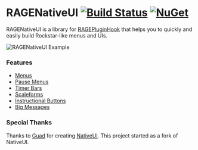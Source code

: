 # RAGENativeUI [![Build Status](https://github.com/alexguirre/RAGENativeUI/workflows/CI/badge.svg)](https://github.com/alexguirre/RAGENativeUI/actions?workflow=CI) [![NuGet](https://img.shields.io/nuget/v/RAGENativeUI?logo=nuget)](https://www.nuget.org/packages/RAGENativeUI)

RAGENativeUI is a library for [RAGEPluginHook](https://ragepluginhook.net/) that helps you to quickly and easily build Rockstar-like menus and UIs.

![RAGENativeUI Example](http://i.imgur.com/8myLlwB.png)

### Features

* [Menus](https://github.com/alexguirre/RAGENativeUI/wiki/Menus-Overview)
* [Pause Menus](https://github.com/alexguirre/RAGENativeUI/wiki/Pause-Menu-Overview)
* [Timer Bars](https://github.com/alexguirre/RAGENativeUI/wiki/Timer-Bars-Overview)
* [Scaleforms](https://github.com/alexguirre/RAGENativeUI/wiki/Scaleforms-Overview)
* [Instructional Buttons](https://github.com/alexguirre/RAGENativeUI/wiki/Instructional-Buttons-Overview)
* [Big Messages](https://github.com/alexguirre/RAGENativeUI/wiki/Big-Messages-Overview)

### Special Thanks

Thanks to [Guad](https://github.com/Guad/) for creating [NativeUI](https://github.com/Guad/NativeUI). This project started as a fork of NativeUI.
